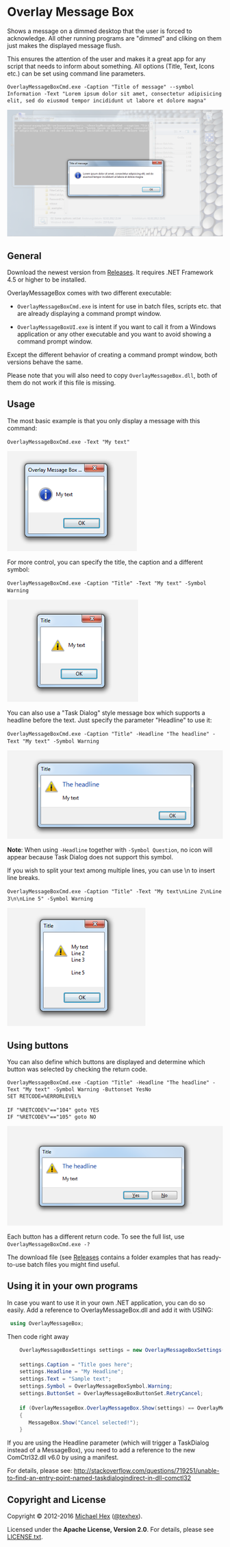 # Overlay Message Box

Shows a message on a dimmed desktop that the user is forced to acknowledge. All other running programs are "dimmed" and cliking on them just makes the displayed message flush.    

This ensures the attention of the user and makes it a great app for any script that needs to inform about something. All options (Title, Text, Icons etc.) can be set using command line parameters.

```
OverlayMessageBoxCmd.exe -Caption "Title of message" --symbol Information -Text "Lorem ipsum dolor sit amet, consectetur adipisicing elit, sed do eiusmod tempor incididunt ut labore et dolore magna"
```

![Example image](/images/example.png?raw=true "Example image")

## General ##

Download the newest version from [Releases](https://github.com/texhex/OverlayMessageBox/releases/latest). It requires .NET Framework 4.5 or higher to be installed. 

OverlayMessageBox comes with two different executable:

* ``OverlayMessageBoxCmd.exe`` is intent for use in batch files, scripts etc. that are already displaying a command prompt window.

* ``OverlayMessageBoxUI.exe`` is intent if you want to call it from a Windows application or any other executable and you want to avoid showing a command prompt window.

Except the different behavior of creating a command prompt window, both versions behave the same.

Please note that you will also need to copy ``OverlayMessageBox.dll``, both of them do not work if this file is missing. 

## Usage ##

The most basic example is that you only display a message with this command:

``OverlayMessageBoxCmd.exe -Text "My text"``

![Example 1 image](/images/example1.png?raw=true "Example image 1")

For more control, you can specify the title, the caption and a different symbol:

``OverlayMessageBoxCmd.exe -Caption "Title" -Text "My text" -Symbol Warning``

![Example 2 image](/images/example2.png?raw=true "Example image 2")

You can also use a "Task Dialog" style message box which supports a headline before the text. Just specify the parameter "Headline" to use it:

``OverlayMessageBoxCmd.exe -Caption "Title" -Headline "The headline" -Text "My text" -Symbol Warning``

![Example 3 image](/images/example3.png?raw=true "Example image 3")

**Note**: When using ``-Headline`` together with ``-Symbol Question``, no icon will appear because Task Dialog does not support this symbol.

If you wish to split your text among multiple lines, you can use \n to insert line breaks.

``OverlayMessageBoxCmd.exe -Caption "Title" -Text "My text\nLine 2\nLine 3\n\nLine 5" -Symbol Warning``

![Example 5 image](/images/example5.png?raw=true "Example image 5")

## Using buttons ##

You can also define which buttons are displayed and determine which button was selected by checking the return code.

```
OverlayMessageBoxCmd.exe -Caption "Title" -Headline "The headline" -Text "My text" -Symbol Warning -Buttonset YesNo 
SET RETCODE=%ERRORLEVEL%

IF "%RETCODE%"=="104" goto YES
IF "%RETCODE%"=="105" goto NO
```

![Example 4 image](/images/example4.png?raw=true "Example image 4")

Each button has a different return code. To see the full list, use ``OverlayMessageBoxCmd.exe -?``

The download file (see [Releases](https://github.com/texhex/OverlayMessageBox/releases/latest) contains a folder examples that has ready-to-use batch files you might find useful. 

## Using it in your own programs ##

In case you want to use it in your own .NET application, you can do so easily. Add a reference to OverlayMessageBox.dll and add it with USING:

```c#
 using OverlayMessageBox;  
```

Then code right away

```c#
    OverlayMessageBoxSettings settings = new OverlayMessageBoxSettings();
            
    settings.Caption = "Title goes here";
    settings.Headline = "My Headline";
    settings.Text = "Sample text";
    settings.Symbol = OverlayMessageBoxSymbol.Warning;
    settings.ButtonSet = OverlayMessageBoxButtonSet.RetryCancel;

    if (OverlayMessageBox.OverlayMessageBox.Show(settings) == OverlayMessageBoxButton.Cancel)
    {
       MessageBox.Show("Cancel selected!");
    }
```

If you are using the Headline parameter (which will trigger a TaskDialog instead of a MessageBox), you need to add a reference to the new ComCtrl32.dll v6.0 by using a manifest. 

For details, please see: http://stackoverflow.com/questions/719251/unable-to-find-an-entry-point-named-taskdialogindirect-in-dll-comctl32


## Copyright and License ##

Copyright © 2012-2016 [Michael Hex](http://www.texhex.info/) ([@texhex](https://github.com/texhex/)).

Licensed under the **Apache License, Version 2.0**. For details, please see [LICENSE.txt](https://github.com/texhex/overlaymessagebox/blob/master/licenses/LICENSE.txt).


